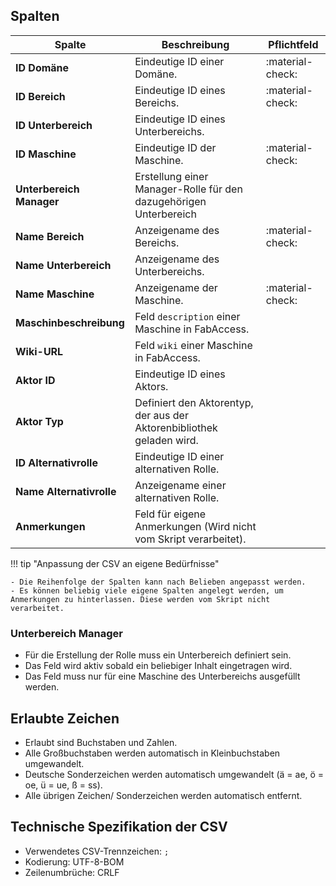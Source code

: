 
## Spalten

| Spalte                   | Beschreibung                                                          | Pflichtfeld      |
| ------------------------ | --------------------------------------------------------------------- | ---------------- |
| **ID Domäne**            | Eindeutige ID einer Domäne.                                           | :material-check: |
| **ID Bereich**           | Eindeutige ID eines Bereichs.                                         | :material-check: |
| **ID Unterbereich**      | Eindeutige ID eines Unterbereichs.                                    |                  |
| **ID Maschine**          | Eindeutige ID der Maschine.                                           | :material-check: |
| **Unterbereich Manager** | Erstellung einer Manager-Rolle für den dazugehörigen Unterbereich     |                  |
| **Name Bereich**         | Anzeigename des Bereichs.                                             | :material-check: |
| **Name Unterbereich**    | Anzeigename des Unterbereichs.                                        |                  |
| **Name Maschine**        | Anzeigename der Maschine.                                             | :material-check: |
| **Maschinbeschreibung**  | Feld `description` einer Maschine in FabAccess.                       |                  |
| **Wiki-URL**             | Feld `wiki` einer Maschine in FabAccess.                              |                  |
| **Aktor ID**             | Eindeutige ID eines Aktors.                                           |                  |
| **Aktor Typ**            | Definiert den Aktorentyp, der aus der Aktorenbibliothek geladen wird. |                  |
| **ID Alternativrolle**   | Eindeutige ID einer alternativen Rolle.                               |                  |
| **Name Alternativrolle** | Anzeigename einer alternativen Rolle.                                 |                  |
| **Anmerkungen**          | Feld für eigene Anmerkungen (Wird nicht vom Skript verarbeitet).                   |                  |


!!! tip "Anpassung der CSV an eigene Bedürfnisse"
    
    - Die Reihenfolge der Spalten kann nach Belieben angepasst werden.
    - Es können beliebig viele eigene Spalten angelegt werden, um Anmerkungen zu hinterlassen. Diese werden vom Skript nicht verarbeitet.


### Unterbereich Manager
- Für die Erstellung der Rolle muss ein Unterbereich  definiert sein.
- Das Feld wird aktiv sobald ein beliebiger Inhalt eingetragen wird.
- Das Feld muss nur für eine Maschine des Unterbereichs ausgefüllt werden.

## Erlaubte Zeichen
- Erlaubt sind Buchstaben und Zahlen.
- Alle Großbuchstaben werden automatisch in Kleinbuchstaben umgewandelt.
- Deutsche Sonderzeichen werden automatisch umgewandelt (ä = ae, ö = oe, ü = ue, ß = ss).
- Alle übrigen Zeichen/ Sonderzeichen werden automatisch entfernt.

## Technische Spezifikation der CSV
- Verwendetes CSV-Trennzeichen: `;`
- Kodierung: UTF-8-BOM
- Zeilenumbrüche: CRLF